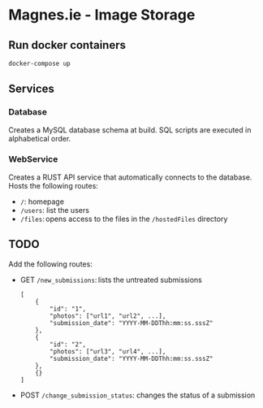 # Magnes.ie - Image Storage

## Run docker containers
```sh
docker-compose up
```

## Services

### Database

Creates a MySQL database schema at build. SQL scripts are executed in alphabetical order.

### WebService

Creates a RUST API service that automatically connects to the database. Hosts the following routes:

- `/`: homepage
- `/users`: list the users
- `/files`: opens access to the files in the `/hostedFiles` directory

## TODO

Add the following routes:

- GET `/new_submissions`: lists the untreated submissions
    ```
    [
        {
            "id": "1", 
            "photos": ["url1", "url2", ...],
            "submission_date": "YYYY-MM-DDThh:mm:ss.sssZ"
        },
        {
            "id": "2", 
            "photos": ["url3", "url4", ...],
            "submission_date": "YYYY-MM-DDThh:mm:ss.sssZ"
        },
        {}
    ]
    ```
- POST `/change_submission_status`: changes the status of a submission